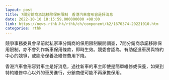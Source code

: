 ```yaml
---
layout: post
title: 7間分銷商承諾移除保用限制　香港汽車會形容是好消息
date: 2022-10-10 18:15:59.000000000 +08:00
link: https://news.rthk.hk/rthk/ch/component/k2/1670374-20221010.htm
categories: rthk
---
```


競爭事務委員會早前就私家車分銷商的保用限制展開調查，7間分銷商承諾移除保用限制，亦不會列作新車保用條款，即時生效。競委會認為，有助促進車房與特約中心的競爭，或能令保養及維修費用下降。

香港汽車會形容對車主是好消息，過往新車的車主即使是簡單維修或保養，如果到特約維修中心以外的車房進行，分銷商便可能不再承擔保用。
